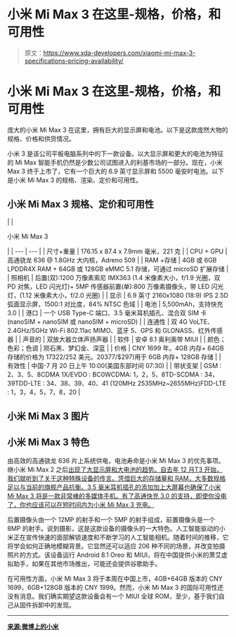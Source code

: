 # 小米 Mi Max 3 在这里-规格，价格，和可用性

> 原文：<https://www.xda-developers.com/xiaomi-mi-max-3-specifications-pricing-availability/>

# 小米 Mi Max 3 在这里-规格，价格，和可用性

庞大的小米 Mi Max 3 在这里，拥有巨大的显示屏和电池。以下是这款庞然大物的规格、价格和供货情况。

小米 3 是该公司平板电脑系列中的下一款设备。以大显示屏和更大的电池为特征的 Mi Max 智能手机仍然是少数公司试图进入的利基市场的一部分。现在，小米 Max 3 终于上市了，它有一个巨大的 6.9 英寸显示屏和 5500 毫安时电池。以下是小米 Mi Max 3 的规格、渲染、定价和可用性。

## 小米 Mi Max 3 规格、定价和可用性

|  | 

小米 Mi Max 3

 |
| --- | --- |
| 尺寸+重量 | 176.15 x 87.4 x 7.9mm 毫米，221 克 |
| CPU + GPU | 高通骁龙 636 @ 1.8GHz 大内核，Adreno 509 |
| RAM +存储 | 4GB 或 6GB LPDDR4X RAM + 64GB 或 128GB eMMC 5.1 存储，可通过 microSD 扩展存储 |
| 照相机 | 后置(双):1200 万像素索尼 IMX363 (1.4 米像素大小，f/1.9 光圈，双 PD 对焦，LED 闪光灯)+ 5MP 传感器前置(单):800 万像素摄像头，带 LED 闪光灯，(1.12 米像素大小，f/2.0 光圈) |
| 显示 | 6.9 英寸 2160x1080 (18:9) IPS 2.5D 弧面显示屏，1500:1 对比度，84% NTSC 色域 |
| 电池 | 5,500mAh，支持快充 3.0 |
| 港口 | 一个 USB Type-C 端口、3.5 毫米耳机插孔、混合双 SIM 卡(nanoSIM + nanoSIM 或 nanoSIM + microSD) |
| 连通性 | 双 4G VoLTE、2.4GHz/5GHz Wi-Fi 802.11ac MIMO、蓝牙 5、GPS 和 GLONASS、红外传感器 |
| 声音的 | 双放大器立体声扬声器 |
| 软件 | 安卓 8.1 奥利奥带 MIUI |
| 颜色；色彩；色调 | 陨石黑、梦幻金、深蓝 |
| 价格 | CNY 1699 年。4GB 内存+ 64GB 存储的价格为 17322/252 美元。20377/$297)用于 6GB 内存+ 128GB 存储 |
| 有效性 | 中国-7 月 20 日上午 10:00(美国东部时间 07:30) |
| 带状支架 | GSM : 2、3、5、8CDMA 1X/EVDO : BC0WCDMA: 1，2，5，8TD-SCDMA : 34，39TDD-LTE : 34、38、39、40、41 (120MHz 2535MHz~2655MHz)FDD-LTE : 1，3，4，5，7，8，20 |

## 小米 Mi Max 3 图片

## 小米 Mi Max 3 特色

由高效的高通骁龙 636 片上系统供电，电池寿命是小米 Mi Max 3 的优先事项。继小米 Mi Max 2 之后[出现了大显示屏和大电池的趋势。自去年 12 月](https://www.xda-developers.com/xiaomi-announces-mi-max-2-huge-affordable-and-long-lasting-5300mah/)[T3 开始，我们就听到了关于这种特殊设备的传言。凭借巨大的存储量和 RAM，大多数规格足以与当前的旗舰产品抗衡。3.5 毫米耳机插孔的添加加上大屏幕也确保了小米 Mi Max 3 将是一款非常棒的多媒体手机。有了高通快充 3.0 的支持，即使你没电了，你也应该可以在短时间内为小米 Mi Max 3 充电。](https://www.xda-developers.com/xiaomi-mi-max-3-rumors/)

后置摄像头由一个 12MP 的射手和一个 5MP 的射手组成，前置摄像头是一个 8MP 的射手。说到摄影，这是这款设备的摄像头的一大特色。人工智能驱动的小米正在宣传快速的面部解锁速度和不断学习的人工智能相机。随着时间的推移，它将学会如何正确地模糊背景。它显然还可以适应 206 种不同的场景，并改变拍摄照片的方式。该设备运行 Android 8.1 Oreo 和 MIUI，将在中国提供小米的萧艾虚拟助手，如果在其他市场推出，可能还会提供谷歌助手。

在可用性方面，小米 Mi Max 3 将于本周在中国上市，4GB+64GB 版本的 CNY 1699，6GB+128GB 版本的 CNY 1999。然而，小米 Mi Max 3 的国际可用性还没有消息。我们确实期望这款设备会有一个 MIUI 全球 ROM，至少，基于我们自己从固件拆卸中的发现。

* * *

[**来源:微博上的小米**](https://www.weibo.com/2202387347/GqCeXCB0M)